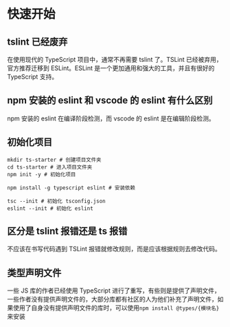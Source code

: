 # 快速开始

## tslint 已经废弃

在使用现代的 TypeScript 项目中，通常不再需要 tslint 了。TSLint 已经被弃用，官方推荐迁移到 ESLint。ESLint 是一个更加通用和强大的工具，并且有很好的 TypeScript 支持。

## npm 安装的 eslint 和 vscode 的 eslint 有什么区别

npm 安装的 eslint 在编译阶段检测，而 vscode 的 eslint 是在编辑阶段检测。

## 初始化项目

```shell
mkdir ts-starter # 创建项目文件夹
cd ts-starter # 进入项目文件夹
npm init -y # 初始化项目

npm install -g typescript eslint # 安装依赖

tsc --init # 初始化 tsconfig.json
eslint --init # 初始化 eslint
```

## 区分是 tslint 报错还是 ts 报错

不应该在书写代码遇到 TSLint 报错就修改规则，而是应该根据规则去修改代码。

## 类型声明文件

一些 JS 库的作者已经使用 TypeScript 进行了重写，有些则是提供了声明文件，一些作者没有提供声明文件的，大部分库都有社区的人为他们补充了声明文件，如果使用了自身没有提供声明文件的库时，可以使用`npm install @types/{模块名}`来安装
